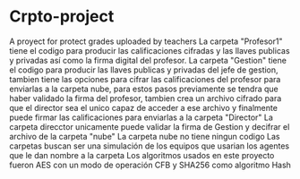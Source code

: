 # Crpto-project
A proyect for protect grades uploaded by teachers
La carpeta "Profesor1" tiene el codigo para producir las calificaciones cifradas y las llaves publicas y privadas así como la firma digital del profesor.
La carpeta "Gestion" tiene el codigo para producir las llaves publicas y privadas del jefe de gestion, tambien tiene las opciones para cifrar las calificaciones 
del profesor para enviarlas a la carpeta nube, para estos pasos previamente se tendra que haber validado la firma del profesor, tambien crea un archivo cifrado para que el
director sea el unico capaz de acceder a ese archivo y finalmente puede firmar las calificaciones para enviarlas a la carpeta "Director"
La carpeta direcctor unicamente puede validar la firma de Gestion y decifrar el archivo de la carpeta "nube"
La carpeta nube no tiene ningun codigo
Las carpetas buscan ser una simulación de los equipos que usarian los agentes que le dan nombre a la carpeta
Los algoritmos usados en este proyecto fueron AES con un modo de operación CFB y SHA256 como algoritmo Hash
